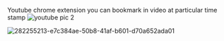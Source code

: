 Youtube chrome extension you can bookmark in video at particular time stamp
![youtube pic 2](https://github.com/softlabxsanjeev1/youtube_bookmark_extension/assets/109661686/e4d50297-d790-4c19-b971-94f1d1f90488)

![282255213-e7c384ae-50b8-41af-b601-d70a652ada01](https://github.com/softlabxsanjeev1/youtube_bookmark_extension/assets/109661686/3c989fa0-1149-417c-b8b4-a241d0dd00da)

